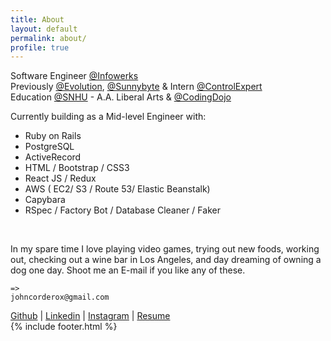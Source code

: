 ```yaml
---
title: About
layout: default
permalink: about/
profile: true
---
```


Software Engineer [@Infowerks](https://infowerks.com/) <br>
Previously [@Evolution](http://www.myevolutiontravel.com/),  [@Sunnybyte](https://sunnybyte.com/) & Intern [@ControlExpert](https://www.controlexpert.com/uk-en/) <br>
Education [@SNHU](https://www.snhu.edu/) - A.A. Liberal Arts & [@CodingDojo](https://www.codingdojo.com/)<br>


Currently building as a Mid-level Engineer with:<br>
* Ruby on Rails
* PostgreSQL
* ActiveRecord
* HTML / Bootstrap / CSS3
* React JS / Redux
* AWS ( EC2/ S3 / Route 53/ Elastic Beanstalk)
* Capybara
* RSpec / Factory Bot / Database Cleaner / Faker


<br>

In my spare time I love playing video games, trying out new foods, working out, checking out a wine bar in Los Angeles, and day dreaming of owning a dog one day. Shoot me an E-mail if you like any of these.
```
=>
johncorderox@gmail.com
```

[Github](https://github.com/johncorderox) | [Linkedin](https://www.linkedin.com/in/johncorderox/) | [Instagram](https://www.instagram.com/johncorderox/) | [Resume](https://drive.google.com/file/d/1Yb8Y9qCfLiMjd79z_b_nWII83lj3KIRS/view?usp=sharing)<br>
{% include footer.html %}
